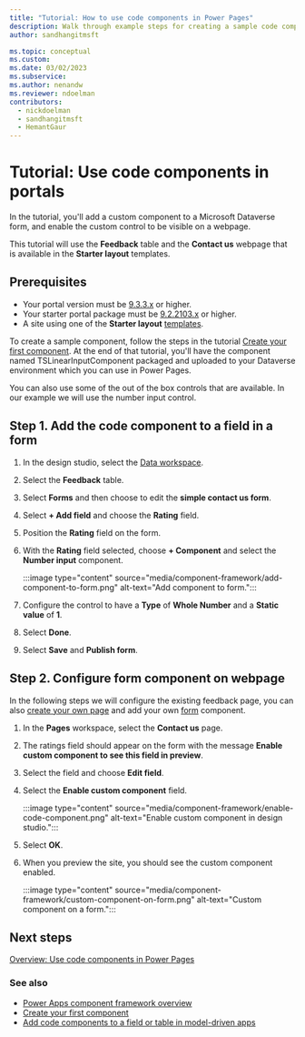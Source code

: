 ```yaml
---
title: "Tutorial: How to use code components in Power Pages"
description: Walk through example steps for creating a sample code component and adding it to a Dataverse form used to create a form component inside Power Pages.
author: sandhangitmsft

ms.topic: conceptual
ms.custom: 
ms.date: 03/02/2023
ms.subservice: 
ms.author: nenandw
ms.reviewer: ndoelman
contributors:
  - nickdoelman
  - sandhangitmsft
  - HemantGaur
---
```


# Tutorial: Use code components in portals

In the tutorial, you'll add a custom component to a Microsoft Dataverse form, and enable the custom control to be visible on a webpage.

This tutorial will use the **Feedback** table and the **Contact us** webpage that is available in the **Starter layout** templates. 

## Prerequisites

- Your portal version must be [9.3.3.x](/power-apps/maker/portals/versions/version-9.3.3.x) or higher.
- Your starter portal package must be [9.2.2103.x](/power-apps/maker/portals/versions/version-9.3.3.x) or higher.
- A site using one of the **Starter layout** [templates](../templates/site-design.md).

To create a sample component, follow the steps in the tutorial [Create your first component](/power-apps/developer/component-framework/implementing-controls-using-typescript). At the end of that tutorial, you'll have the component named TSLinearInputComponent packaged and uploaded to your Dataverse environment which you can use in Power Pages.

You can also use some of the out of the box controls that are available. In our example we will use the number input control.

## Step 1. Add the code component to a field in a form

1. In the design studio, select the [Data workspace](../getting-started/use-data-workspace.md).

1. Select the **Feedback** table.

1. Select **Forms** and then choose to edit the **simple contact us form**.

1. Select **+ Add field** and choose the **Rating** field.

1. Position the **Rating** field on the form.

1. With the **Rating** field selected, choose **+ Component** and select the **Number input** component.

    :::image type="content" source="media/component-framework/add-component-to-form.png" alt-text="Add component to form.":::

1. Configure the control to have a **Type** of **Whole Number** and a **Static value** of **1**.

1. Select **Done**.

1. Select **Save** and **Publish form**.

## Step 2. Configure form component on webpage

In the following steps we will configure the existing feedback page, you can also [create your own page](../getting-started/first-page.md) and add your own [form](../getting-started/add-form.md) component.

1. In the **Pages** workspace, select the **Contact us** page.

1. The ratings field should appear on the form with the message **Enable custom component to see this field in preview**.

1. Select the field and choose **Edit field**.

1. Select the **Enable custom component** field.

    :::image type="content" source="media/component-framework/enable-code-component.png" alt-text="Enable custom component in design studio.":::

1. Select **OK**.

1. When you preview the site, you should see the custom component enabled.

    :::image type="content" source="media/component-framework/custom-component-on-form.png" alt-text="Custom component on a form.":::

## Next steps

[Overview: Use code components in Power Pages](component-framework.md)

### See also

- [Power Apps component framework overview](/power-apps/developer/component-framework/overview)
- [Create your first component](/power-apps/developer/component-framework/implementing-controls-using-typescript)
- [Add code components to a field or table in model-driven apps](/power-apps/developer/component-framework/add-custom-controls-to-a-field-or-entity)


